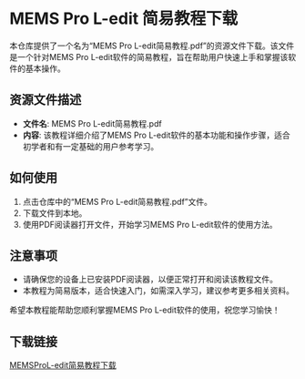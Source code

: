 # MEMS Pro L-edit 简易教程下载

本仓库提供了一个名为“MEMS Pro L-edit简易教程.pdf”的资源文件下载。该文件是一个针对MEMS Pro L-edit软件的简易教程，旨在帮助用户快速上手和掌握该软件的基本操作。

## 资源文件描述

- **文件名**: MEMS Pro L-edit简易教程.pdf
- **内容**: 该教程详细介绍了MEMS Pro L-edit软件的基本功能和操作步骤，适合初学者和有一定基础的用户参考学习。

## 如何使用

1. 点击仓库中的“MEMS Pro L-edit简易教程.pdf”文件。
2. 下载文件到本地。
3. 使用PDF阅读器打开文件，开始学习MEMS Pro L-edit软件的使用方法。

## 注意事项

- 请确保您的设备上已安装PDF阅读器，以便正常打开和阅读该教程文件。
- 本教程为简易版本，适合快速入门，如需深入学习，建议参考更多相关资料。

希望本教程能帮助您顺利掌握MEMS Pro L-edit软件的使用，祝您学习愉快！

## 下载链接

[MEMSProL-edit简易教程下载](https://pan.quark.cn/s/a906d19e259d)